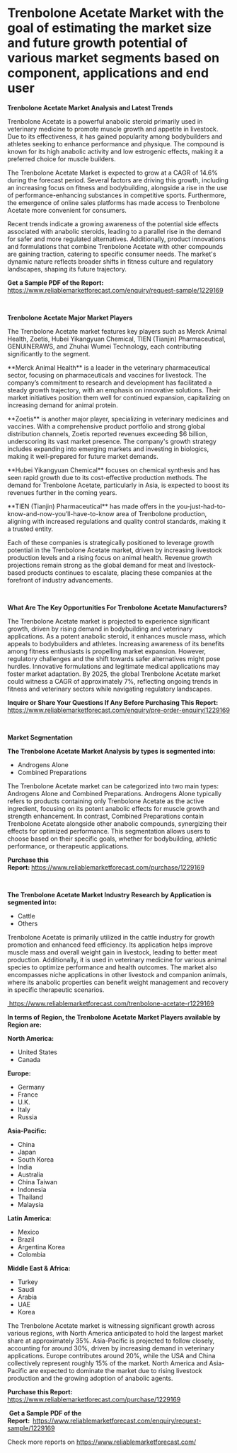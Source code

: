 <p><h1>Trenbolone Acetate Market with the goal of estimating the market size and future growth potential of various market segments based on component, applications and end user</h1></p><p><strong>Trenbolone Acetate Market Analysis and Latest Trends</strong></p>
<p><p>Trenbolone Acetate is a powerful anabolic steroid primarily used in veterinary medicine to promote muscle growth and appetite in livestock. Due to its effectiveness, it has gained popularity among bodybuilders and athletes seeking to enhance performance and physique. The compound is known for its high anabolic activity and low estrogenic effects, making it a preferred choice for muscle builders.</p><p>The Trenbolone Acetate Market is expected to grow at a CAGR of 14.6% during the forecast period. Several factors are driving this growth, including an increasing focus on fitness and bodybuilding, alongside a rise in the use of performance-enhancing substances in competitive sports. Furthermore, the emergence of online sales platforms has made access to Trenbolone Acetate more convenient for consumers.</p><p>Recent trends indicate a growing awareness of the potential side effects associated with anabolic steroids, leading to a parallel rise in the demand for safer and more regulated alternatives. Additionally, product innovations and formulations that combine Trenbolone Acetate with other compounds are gaining traction, catering to specific consumer needs. The market's dynamic nature reflects broader shifts in fitness culture and regulatory landscapes, shaping its future trajectory.</p></p>
<p><strong>Get a Sample PDF of the Report:&nbsp;</strong> <a href="https://www.reliablemarketforecast.com/enquiry/request-sample/1229169?utm_campaign=2947&utm_medium=2&utm_source=Github&utm_content=ia&utm_term=26032025&utm_id=trenbolone-acetate">https://www.reliablemarketforecast.com/enquiry/request-sample/1229169</a></p>
<p>&nbsp;</p>
<p><strong>Trenbolone Acetate Major Market Players</strong></p>
<p><p>The Trenbolone Acetate market features key players such as Merck Animal Health, Zoetis, Hubei Yikangyuan Chemical, TIEN (Tianjin) Pharmaceutical, GENUINERAWS, and Zhuhai Wumei Technology, each contributing significantly to the segment.</p><p>**Merck Animal Health** is a leader in the veterinary pharmaceutical sector, focusing on pharmaceuticals and vaccines for livestock. The company’s commitment to research and development has facilitated a steady growth trajectory, with an emphasis on innovative solutions. Their market initiatives position them well for continued expansion, capitalizing on increasing demand for animal protein.</p><p>**Zoetis** is another major player, specializing in veterinary medicines and vaccines. With a comprehensive product portfolio and strong global distribution channels, Zoetis reported revenues exceeding $6 billion, underscoring its vast market presence. The company's growth strategy includes expanding into emerging markets and investing in biologics, making it well-prepared for future market demands.</p><p>**Hubei Yikangyuan Chemical** focuses on chemical synthesis and has seen rapid growth due to its cost-effective production methods. The demand for Trenbolone Acetate, particularly in Asia, is expected to boost its revenues further in the coming years.</p><p>**TIEN (Tianjin) Pharmaceutical** has made offers in the you-just-had-to-know-and-now-you’ll-have-to-know area of Trenbolone production, aligning with increased regulations and quality control standards, making it a trusted entity.</p><p>Each of these companies is strategically positioned to leverage growth potential in the Trenbolone Acetate market, driven by increasing livestock production levels and a rising focus on animal health. Revenue growth projections remain strong as the global demand for meat and livestock-based products continues to escalate, placing these companies at the forefront of industry advancements.</p></p>
<p>&nbsp;</p>
<p><strong>What Are The Key Opportunities For Trenbolone Acetate Manufacturers?</strong></p>
<p><p>The Trenbolone Acetate market is projected to experience significant growth, driven by rising demand in bodybuilding and veterinary applications. As a potent anabolic steroid, it enhances muscle mass, which appeals to bodybuilders and athletes. Increasing awareness of its benefits among fitness enthusiasts is propelling market expansion. However, regulatory challenges and the shift towards safer alternatives might pose hurdles. Innovative formulations and legitimate medical applications may foster market adaptation. By 2025, the global Trenbolone Acetate market could witness a CAGR of approximately 7%, reflecting ongoing trends in fitness and veterinary sectors while navigating regulatory landscapes.</p></p>
<p><strong>Inquire or Share Your Questions If Any Before Purchasing This Report:</strong> <a href="https://www.reliablemarketforecast.com/enquiry/pre-order-enquiry/1229169?utm_campaign=2947&utm_medium=2&utm_source=Github&utm_content=ia&utm_term=26032025&utm_id=trenbolone-acetate">https://www.reliablemarketforecast.com/enquiry/pre-order-enquiry/1229169</a></p>
<p>&nbsp;</p>
<p><strong>Market Segmentation</strong></p>
<p><strong>The Trenbolone Acetate Market Analysis by types is segmented into:</strong></p>
<p><ul><li>Androgens Alone</li><li>Combined Preparations</li></ul></p>
<p><p>The Trenbolone Acetate market can be categorized into two main types: Androgens Alone and Combined Preparations. Androgens Alone typically refers to products containing only Trenbolone Acetate as the active ingredient, focusing on its potent anabolic effects for muscle growth and strength enhancement. In contrast, Combined Preparations contain Trenbolone Acetate alongside other anabolic compounds, synergizing their effects for optimized performance. This segmentation allows users to choose based on their specific goals, whether for bodybuilding, athletic performance, or therapeutic applications.</p></p>
<p><strong>Purchase this Report:&nbsp;</strong><a href="https://www.reliablemarketforecast.com/purchase/1229169?utm_campaign=2947&utm_medium=2&utm_source=Github&utm_content=ia&utm_term=26032025&utm_id=trenbolone-acetate">https://www.reliablemarketforecast.com/purchase/1229169</a></p>
<p>&nbsp;</p>
<p><strong>The Trenbolone Acetate Market Industry Research by Application is segmented into:</strong></p>
<p><ul><li>Cattle</li><li>Others</li></ul></p>
<p><p>Trenbolone Acetate is primarily utilized in the cattle industry for growth promotion and enhanced feed efficiency. Its application helps improve muscle mass and overall weight gain in livestock, leading to better meat production. Additionally, it is used in veterinary medicine for various animal species to optimize performance and health outcomes. The market also encompasses niche applications in other livestock and companion animals, where its anabolic properties can benefit weight management and recovery in specific therapeutic scenarios.</p></p>
<p><a href="https://www.reliablemarketforecast.com/trenbolone-acetate-r1229169?utm_campaign=2947&utm_medium=2&utm_source=Github&utm_content=ia&utm_term=26032025&utm_id=trenbolone-acetate">&nbsp;https://www.reliablemarketforecast.com/trenbolone-acetate-r1229169</a></p>
<p><strong>In terms of Region, the Trenbolone Acetate Market Players available by Region are:</strong></p>
<p>
    <p> <strong> North America: </strong>
        <ul>
            <li>United States</li>
            <li>Canada</li>
        </ul>
        </p> 
    <p> <strong> Europe: </strong>
        <ul>
            <li>Germany</li>
            <li>France</li>
            <li>U.K.</li>
            <li>Italy</li>
            <li>Russia</li>
        </ul>
        </p> 
    <p> <strong> Asia-Pacific: </strong>
        <ul>
            <li>China</li>
            <li>Japan</li>
            <li>South Korea</li>
            <li>India</li>
            <li>Australia</li>
            <li>China Taiwan</li>
            <li>Indonesia</li>
            <li>Thailand</li>
            <li>Malaysia</li>
        </ul>
        </p> 
    <p> <strong> Latin America: </strong>
        <ul>
            <li>Mexico</li>
            <li>Brazil</li>
            <li>Argentina Korea</li>
            <li>Colombia</li>
        </ul>
        </p> 
    <p> <strong> Middle East & Africa: </strong>
        <ul>
            <li>Turkey</li>
            <li>Saudi</li>
            <li>Arabia</li>
            <li>UAE</li>
            <li>Korea</li>
        </ul>
    </p>
    </p>
<p><p>The Trenbolone Acetate market is witnessing significant growth across various regions, with North America anticipated to hold the largest market share at approximately 35%. Asia-Pacific is projected to follow closely, accounting for around 30%, driven by increasing demand in veterinary applications. Europe contributes around 20%, while the USA and China collectively represent roughly 15% of the market. North America and Asia-Pacific are expected to dominate the market due to rising livestock production and the growing adoption of anabolic agents.</p></p>
<p><strong>Purchase this Report: </strong><a href="https://www.reliablemarketforecast.com/purchase/1229169?utm_campaign=2947&utm_medium=2&utm_source=Github&utm_content=ia&utm_term=26032025&utm_id=trenbolone-acetate">https://www.reliablemarketforecast.com/purchase/1229169</a></p>
<p>&nbsp;<strong>Get a Sample PDF of the Report:&nbsp;&nbsp;</strong><a href="https://www.reliablemarketforecast.com/enquiry/request-sample/1229169?utm_campaign=2947&utm_medium=2&utm_source=Github&utm_content=ia&utm_term=26032025&utm_id=trenbolone-acetate">https://www.reliablemarketforecast.com/enquiry/request-sample/1229169</a></p>
<p><strong></strong></p>
<p>Check more reports on <a href="https://www.reliablemarketforecast.com/?utm_campaign=2947&utm_medium=2&utm_source=Github&utm_content=ia&utm_term=26032025&utm_id=trenbolone-acetate">https://www.reliablemarketforecast.com/</a></p>